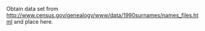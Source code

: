 Obtain data set from http://www.census.gov/genealogy/www/data/1990surnames/names_files.html and place here.
